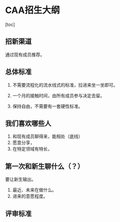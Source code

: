 # CAA招生大纲

[toc]



## 招新渠道

通过现有成员推荐。



## 总体标准

1. 不需要流程化的流水线式的标准，拉进来坐一坐即可。

2. 一个月的接触时间，由所有成员参与决定去留。

3. 保持自由，不需要有一套硬性标准。



## 我们喜欢哪些人

1. 和现有成员聊得来，能相处（底线）
2. 愿意分享，
3. 在特定领域有特长，





## 第一次和新生聊什么（？）

要让新生输出。

1. 最近、未来在做什么。
2. 进来的意愿程度。







## 评审标准











